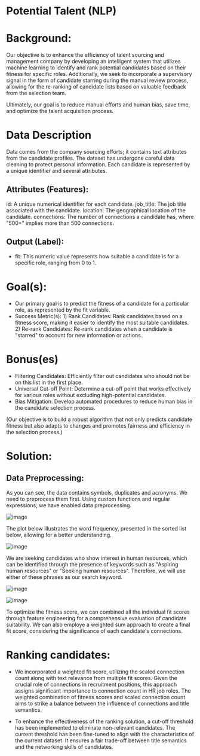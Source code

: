 # Potential Talent (NLP)

# Background:

Our objective is to enhance the efficiency of talent sourcing and management company by developing an intelligent system that utilizes machine learning to identify and rank potential candidates based on their fitness for specific roles. Additionally, we seek to incorporate a supervisory signal in the form of candidate starring during the manual review process, allowing for the re-ranking of candidate lists based on valuable feedback from the selection team.

Ultimately, our goal is to reduce manual efforts and human bias, save time, and optimize the talent acquisition process.

# Data Description

Data comes from the company sourcing efforts; it contains text attributes from the candidate profiles. The dataset has undergone careful data cleaning to protect personal information. Each candidate is represented by a unique identifier and several attributes.

## Attributes (Features):

id: A unique numerical identifier for each candidate.
job_title: The job title associated with the candidate.
location: The geographical location of the candidate.
connections: The number of connections a candidate has, where "500+" implies more than 500 connections.

## Output (Label):
* fit: This numeric value represents how suitable a candidate is for a specific role, ranging from 0 to 1.

# Goal(s):

* Our primary goal is to predict the fitness of a candidate for a particular role, as represented by the fit variable.
* Success Metric(s): 1) Rank Candidates: Rank candidates based on a fitness score, making it easier to identify the most suitable candidates. 2) Re-rank Candidates: Re-rank candidates when a candidate is "starred" to account for new information or actions.

# Bonus(es)

* Filtering Candidates: Efficiently filter out candidates who should not be on this list in the first place.
* Universal Cut-off Point: Determine a cut-off point that works effectively for various roles without excluding high-potential candidates.
* Bias Mitigation: Develop automated procedures to reduce human bias in the candidate selection process.
  
(Our objective is to build a robust algorithm that not only predicts candidate fitness but also adapts to changes and promotes fairness and efficiency in the selection process.)

# Solution:

## Data Preprocessing:

As you can see, the data contains symbols, duplicates and acronyms. We need to preprocess them first. Using custom functions and regular expressions, we have enabled data preprocessing.

![image](https://github.com/53KIbGcAqz0Gokmj/t0OXVwqXusxsX8RM/assets/143815258/0c1e8102-c30c-49eb-aa86-c4500d5dce4b)

The plot below illustrates the word frequency, presented in the sorted list below, allowing for a better understanding.

![image](https://github.com/53KIbGcAqz0Gokmj/t0OXVwqXusxsX8RM/assets/143815258/1a57dcc5-2672-4047-816c-a06e8cde9360)

We are seeking candidates who show interest in human resources, which can be identified through the presence of keywords such as "Aspiring human resources" or "Seeking human resources". Therefore, we will use either of these phrases as our search keyword.

![image](https://github.com/53KIbGcAqz0Gokmj/t0OXVwqXusxsX8RM/assets/143815258/c1a6bb95-61c2-4e2c-ba3c-341106bc73be)

![image](https://github.com/53KIbGcAqz0Gokmj/t0OXVwqXusxsX8RM/assets/143815258/3809d004-007b-492c-aac1-e1e9af51b4bc)

To optimize the fitness score, we can combined all the individual fit scores through feature engineering for a comprehensive evaluation of candidate suitability. We can also employe a weighted sum approach to create a final fit score, considering the significance of each candidate's connections.

# Ranking candidates:

* We incorporated a weighted fit score, utilizing the scaled connection count along with text relevance from multiple fit scores. Given the crucial role of connections in recruitment positions, this approach assigns significant importance to connection count in HR job roles. The weighted combination of fitness scores and scaled connection count aims to strike a balance between the influence of connections and title semantics.
  
* To enhance the effectiveness of the ranking solution, a cut-off threshold has been implemented to eliminate non-relevant candidates. The current threshold has been fine-tuned to align with the characteristics of the current dataset. It ensures a fair trade-off between title semantics and the networking skills of candidates.
